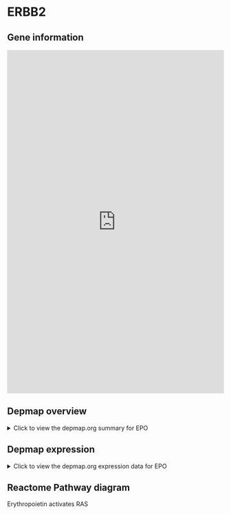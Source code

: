 <h1>ERBB2</h1>

<h2>Gene information</h2>
<iframe src="https://depmap.org/portal/gene/EPO?tab=about" style="border:none;width:100%;height:800px"></iframe>

<h2>Depmap overview</h2>
<details>
  <summary>Click to view the depmap.org summary for EPO</summary>
  <iframe src="https://depmap.org/portal/gene/EPO?tab=overview" style="border:none;width:100%;height:800px"></iframe>
</details>

<h2>Depmap expression</h2>
<details>
  <summary>Click to view the depmap.org expression data for EPO</summary>
  <iframe src="https://depmap.org/portal/gene/EPO?tab=characterization" style="border:none;width:100%;height:800px"></iframe>
</details>



<h2>Reactome Pathway diagram</h2>
Erythropoietin activates RAS
<div id="diagramHolder"></div>

<script>
    //Creating the Reactome Diagram widget
    //Take into account a proxy needs to be set up in your server side pointing to www.reactome.org
    function onReactomeDiagramReady(){  //This function is automatically called when the widget code is ready to be used
        var diagram = Reactome.Diagram.create({
            "placeHolder" : "diagramHolder",
            "width" : 900,
            "height" : 500
        });

        //Initialising it to the "Hemostasis" pathway
        diagram.loadDiagram("R-HSA-9027284");

        //Adding different listeners

        diagram.onDiagramLoaded(function (loaded) {
            console.info("Loaded ", loaded);
            diagram.flagItems("BAD");
	    diagram.flagItems("Q92934");
            if (loaded == "R-HSA-9027284") diagram.selectItem("R-HSA-9027284");
        });

     }
</script>



